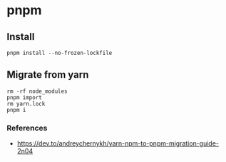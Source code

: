 # pnpm

## Install

```shell
pnpm install --no-frozen-lockfile
```

## Migrate from yarn

```shell
rm -rf node_modules
pnpm import
rm yarn.lock
pnpm i
```

### References

- <https://dev.to/andreychernykh/yarn-npm-to-pnpm-migration-guide-2n04>
